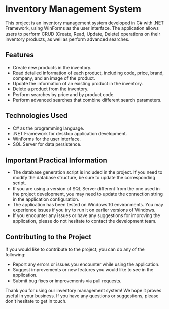 
# Inventory Management System

This project is an inventory management system developed in C# with .NET Framework, using WinForms as the user interface. The application allows users to perform CRUD (Create, Read, Update, Delete) operations on their inventory products, as well as perform advanced searches.


## Features

- Create new products in the inventory.
- Read detailed information of each product, including code, price, brand, company, and an image of the product.
- Update the information of an existing product in the inventory.
- Delete a product from the inventory.
- Perform searches by price and by product code.
- Perform advanced searches that combine different search parameters.

## Technologies Used

- C# as the programming language.
- .NET Framework for desktop application development.
- WinForms for the user interface.
- SQL Server for data persistence.

## Important Practical Information

- The database generation script is included in the project. If you need to modify the database structure, be sure to update the corresponding script.
- If you are using a version of SQL Server different from the one used in the project development, you may need to update the connection string in the application configuration.
- The application has been tested on Windows 10 environments. You may experience issues if you try to run it on earlier versions of Windows.
- If you encounter any issues or have any suggestions for improving the application, please do not hesitate to contact the development team.

## Contributing to the Project

If you would like to contribute to the project, you can do any of the following:

- Report any errors or issues you encounter while using the application.
- Suggest improvements or new features you would like to see in the application.
- Submit bug fixes or improvements via pull requests.


Thank you for using our inventory management system! We hope it proves useful in your business. If you have any questions or suggestions, please don't hesitate to get in touch.

